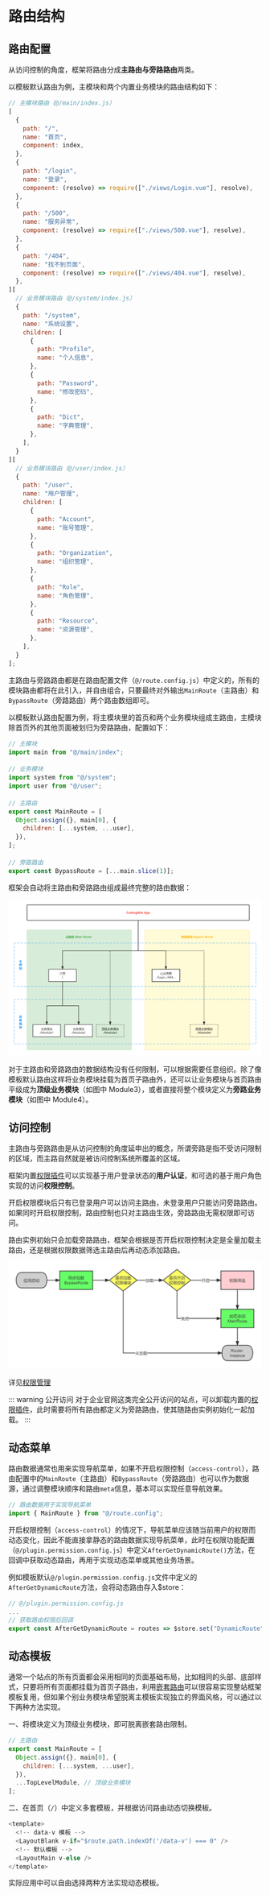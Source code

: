 # 路由结构

## 路由配置

从访问控制的角度，框架将路由分成**主路由与旁路路由**两类。

以模板默认路由为例，主模块和两个内置业务模块的路由结构如下：

```js
// 主模块路由（@/main/index.js）
[
  {
    path: "/",
    name: "首页",
    component: index,
  },
  {
    path: "/login",
    name: "登录",
    component: (resolve) => require(["./views/Login.vue"], resolve),
  },
  {
    path: "/500",
    name: "服务异常",
    component: (resolve) => require(["./views/500.vue"], resolve),
  },
  {
    path: "/404",
    name: "找不到页面",
    component: (resolve) => require(["./views/404.vue"], resolve),
  },
][
  // 业务模块路由（@/system/index.js）
  {
    path: "/system",
    name: "系统设置",
    children: [
      {
        path: "Profile",
        name: "个人信息",
      },
      {
        path: "Password",
        name: "修改密码",
      },
      {
        path: "Dict",
        name: "字典管理",
      },
    ],
  }
][
  // 业务模块路由（@/user/index.js）
  {
    path: "/user",
    name: "用户管理",
    children: [
      {
        path: "Account",
        name: "账号管理",
      },
      {
        path: "Organization",
        name: "组织管理",
      },
      {
        path: "Role",
        name: "角色管理",
      },
      {
        path: "Resource",
        name: "资源管理",
      },
    ],
  }
];
```

主路由与旁路路由都是在路由配置文件（`@/route.config.js`）中定义的，所有的模块路由都将在此引入，并自由组合，只要最终对外输出`MainRoute`（主路由）和`BypassRoute`（旁路路由）两个路由数组即可。

以模板默认路由配置为例，将主模块里的首页和两个业务模块组成主路由，主模块除首页外的其他页面被划归为旁路路由，配置如下：

```js
// 主模块
import main from "@/main/index";

// 业务模块
import system from "@/system";
import user from "@/user";

// 主路由
export const MainRoute = [
  Object.assign({}, main[0], {
    children: [...system, ...user],
  }),
];

// 旁路路由
export const BypassRoute = [...main.slice(1)];
```

框架会自动将主路由和旁路路由组成最终完整的路由数据：

![路由结构设计](/assets/img/路由结构设计.png)

对于主路由和旁路路由的数据结构没有任何限制，可以根据需要任意组织。除了像模板默认路由这样将业务模块挂载为首页子路由外，还可以让业务模块与首页路由平级成为**顶级业务模块**（如图中 Module3），或者直接将整个模块定义为**旁路业务模块**（如图中 Module4）。

## 访问控制

主路由与旁路路由是从访问控制的角度延申出的概念，所谓旁路是指不受访问限制的区域，而主路自然就是被访问控制系统所覆盖的区域。

框架内置[权限插件](/function/plugin/permission/)可以实现基于用户登录状态的**用户认证**，和可选的基于用户角色实现的访问**权限控制**。

开启权限模块后只有已登录用户可以访问主路由，未登录用户只能访问旁路路由。如果同时开启权限控制，路由控制也只对主路由生效，旁路路由无需权限即可访问。

路由实例初始只会加载旁路路由，框架会根据是否开启权限控制决定是全量加载主路由，还是根据权限数据筛选主路由后再动态添加路由。

![路由加载流程](/assets/img/路由加载流程.png)

详见[权限管理]()

::: warning 公开访问
对于企业官网这类完全公开访问的站点，可以卸载内置的[权限插件](/function/plugin/permission/)，此时需要将所有路由都定义为旁路路由，使其随路由实例初始化一起加载。
:::

## 动态菜单

路由数据通常也用来实现导航菜单，如果不开启权限控制（`access-control`），路由配置中的`MainRoute`（主路由）和`BypassRoute`（旁路路由）也可以作为数据源，通过调整模块顺序和路由`meta`信息，基本可以实现任意导航效果。

```js
// 路由数据用于实现导航菜单
import { MainRoute } from "@/route.config";
```

开启权限控制（`access-control`）的情况下，导航菜单应该随当前用户的权限而动态变化，因此不能直接拿静态的路由数据实现导航菜单，此时在权限功能配置（`@/plugin.permission.config.js`）中定义`AfterGetDynamicRoute()`方法，在回调中获取动态路由，再用于实现动态菜单或其他业务场景。

例如模板默认`@/plugin.permission.config.js`文件中定义的`AfterGetDynamicRoute`方法，会将动态路由存入$store：

```js
// @/plugin.permission.config.js
...
// 获取路由权限后回调
export const AfterGetDynamicRoute = routes => $store.set("DynamicRoute", routes);


```

## 动态模板

通常一个站点的所有页面都会采用相同的页面基础布局，比如相同的头部、底部样式，只要将所有页面都挂载为首页子路由，利用[嵌套路由](https://router.vuejs.org/zh/guide/essentials/nested-routes.html)可以很容易实现整站框架模板复用，但如果个别业务模块希望脱离主模板实现独立的界面风格，可以通过以下两种方法实现。

一、将模块定义为顶级业务模块，即可脱离嵌套路由限制。

```js
// 主路由
export const MainRoute = [
  Object.assign({}, main[0], {
    children: [...system, ...user],
  }),
  ...TopLevelModule, // 顶级业务模块
];
```

二、在首页（`/`）中定义多套模板，并根据访问路由动态切换模板。

```js
<template>
  <!-- data-v 模板 -->
  <LayoutBlank v-if="$route.path.indexOf('/data-v') === 0" />
  <!-- 默认模板 -->
  <LayoutMain v-else />
</template>

```

实际应用中可以自由选择两种方法实现动态模板。
